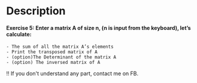 # Description

#### Exercise 5: Enter a matrix A of size n, (n is input from the keyboard), let’s calculate:
    - The sum of all the matrix A’s elements
    - Print the transposed matrix of A
    - (option)The Determinant of the matrix A
    - (option) The inversed matrix of A


!! If you don't understand any part, contact me on FB.
